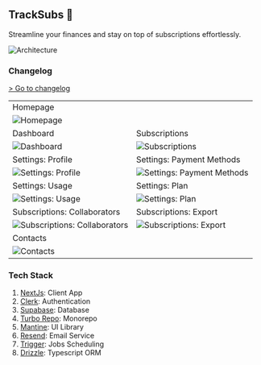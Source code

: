 ## TrackSubs 🚧

Streamline your finances and stay on top of  subscriptions effortlessly.

![Architecture](https://res.cloudinary.com/prvnbist/image/upload/v1724309486/tracksubs/architecture.svg)

### Changelog
[> Go to changelog](https://www.tracksubs.co/changelog)


|||
|--|--|
|Homepage||
|![Homepage](https://res.cloudinary.com/prvnbist/image/upload/v1732538869/Screenshot_2024-11-25_at_6.17.45_PM_muaj5o.jpg)||
|Dashboard|Subscriptions|
|![Dashboard](https://res.cloudinary.com/prvnbist/image/upload/v1732538708/Screenshot_2024-11-25_at_6.15.03_PM_sqp5w5.jpg)|![Subscriptions](https://res.cloudinary.com/prvnbist/image/upload/v1732538508/Screenshot_2024-11-25_at_6.11.43_PM_v7vm18.jpg)|
|Settings: Profile|Settings: Payment Methods|
|![Settings: Profile](https://res.cloudinary.com/prvnbist/image/upload/v1713937854/tracksubs_profile_settings_todmwz.jpg)|![Settings: Payment Methods](https://res.cloudinary.com/prvnbist/image/upload/v1713937854/tracksubs_payment_methods_tw6fzw.jpg)|
|Settings: Usage|Settings: Plan|
|![Settings: Usage](https://res.cloudinary.com/prvnbist/image/upload/v1714466373/tracksubs_settings_usage_wb9egm.jpg)|![Settings: Plan](https://res.cloudinary.com/prvnbist/image/upload/v1714466430/tracksubs_settings_plan_lujzmi.jpg)|
|Subscriptions: Collaborators|Subscriptions: Export|
|![Subscriptions: Collaborators](https://res.cloudinary.com/prvnbist/image/upload/v1732538411/Screenshot_2024-11-25_at_6.09.29_PM_jtqde2.jpg)|![Subscriptions: Export](https://res.cloudinary.com/prvnbist/image/upload/v1732538549/Screenshot_2024-11-25_at_6.12.26_PM_zhj834.jpg)|
|Contacts||
|![Contacts](https://res.cloudinary.com/prvnbist/image/upload/v1732538678/Screenshot_2024-11-25_at_6.14.33_PM_fyftgm.jpg)||

### Tech Stack
1. [NextJs](https://nextjs.org): Client App
2. [Clerk](https://clerk.com): Authentication
3. [Supabase](https://supabase.com/): Database
4. [Turbo Repo](https://turbo.build/repo): Monorepo
5. [Mantine](https://mantine.dev): UI Library
6. [Resend](https://resend.com): Email Service
7. [Trigger](https://trigger.dev): Jobs Scheduling
8. [Drizzle](https://orm.drizzle.team): Typescript ORM